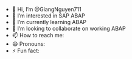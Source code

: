 - 👋 Hi, I’m @GiangNguyen711
- 👀 I’m interested in SAP ABAP
- 🌱 I’m currently learning ABAP
- 💞️ I’m looking to collaborate on working ABAP
- 📫 How to reach me:
- 😄 Pronouns:
- ⚡ Fun fact:

<!---
GiangNguyen711/GiangNguyen711 is a ✨ special ✨ repository because its `README.md` (this file) appears on your GitHub profile.
You can click the Preview link to take a look at your changes.
--->
